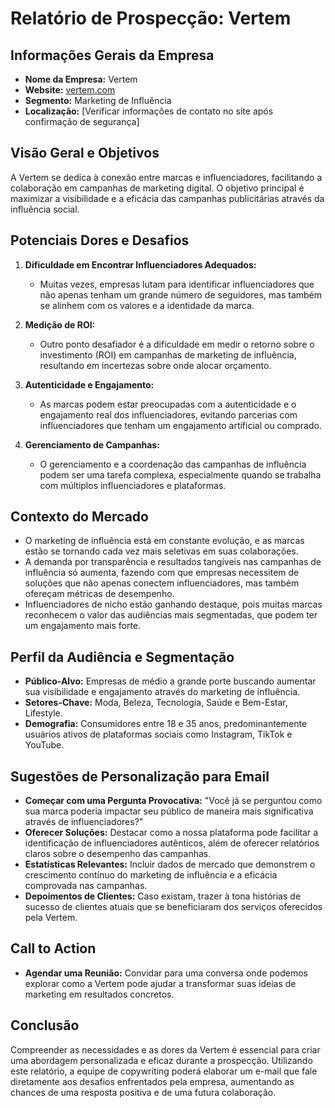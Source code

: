 # Relatório de Prospecção: Vertem

## Informações Gerais da Empresa
- **Nome da Empresa:** Vertem
- **Website:** [vertem.com](http://www.vertem.com)
- **Segmento:** Marketing de Influência
- **Localização:** [Verificar informações de contato no site após confirmação de segurança]

## Visão Geral e Objetivos
A Vertem se dedica à conexão entre marcas e influenciadores, facilitando a colaboração em campanhas de marketing digital. O objetivo principal é maximizar a visibilidade e a eficácia das campanhas publicitárias através da influência social. 

## Potenciais Dores e Desafios
1. **Dificuldade em Encontrar Influenciadores Adequados:**
   - Muitas vezes, empresas lutam para identificar influenciadores que não apenas tenham um grande número de seguidores, mas também se alinhem com os valores e a identidade da marca.
   
2. **Medição de ROI:**
   - Outro ponto desafiador é a dificuldade em medir o retorno sobre o investimento (ROI) em campanhas de marketing de influência, resultando em incertezas sobre onde alocar orçamento.

3. **Autenticidade e Engajamento:**
   - As marcas podem estar preocupadas com a autenticidade e o engajamento real dos influenciadores, evitando parcerias com influenciadores que tenham um engajamento artificial ou comprado.

4. **Gerenciamento de Campanhas:**
   - O gerenciamento e a coordenação das campanhas de influência podem ser uma tarefa complexa, especialmente quando se trabalha com múltiplos influenciadores e plataformas.

## Contexto do Mercado
- O marketing de influência está em constante evolução, e as marcas estão se tornando cada vez mais seletivas em suas colaborações.
- A demanda por transparência e resultados tangíveis nas campanhas de influência só aumenta, fazendo com que empresas necessitem de soluções que não apenas conectem influenciadores, mas também ofereçam métricas de desempenho.
- Influenciadores de nicho estão ganhando destaque, pois muitas marcas reconhecem o valor das audiências mais segmentadas, que podem ter um engajamento mais forte.

## Perfil da Audiência e Segmentação
- **Público-Alvo:** Empresas de médio a grande porte buscando aumentar sua visibilidade e engajamento através do marketing de influência.
- **Setores-Chave:** Moda, Beleza, Tecnologia, Saúde e Bem-Estar, Lifestyle.
- **Demografia:** Consumidores entre 18 e 35 anos, predominantemente usuários ativos de plataformas sociais como Instagram, TikTok e YouTube.

## Sugestões de Personalização para Email
- **Começar com uma Pergunta Provocativa:** "Você já se perguntou como sua marca poderia impactar seu público de maneira mais significativa através de influenciadores?"
- **Oferecer Soluções:** Destacar como a nossa plataforma pode facilitar a identificação de influenciadores autênticos, além de oferecer relatórios claros sobre o desempenho das campanhas.
- **Estatísticas Relevantes:** Incluir dados de mercado que demonstrem o crescimento contínuo do marketing de influência e a eficácia comprovada nas campanhas.
- **Depoimentos de Clientes:** Caso existam, trazer à tona histórias de sucesso de clientes atuais que se beneficiaram dos serviços oferecidos pela Vertem.

## Call to Action
- **Agendar uma Reunião:** Convidar para uma conversa onde podemos explorar como a Vertem pode ajudar a transformar suas ideias de marketing em resultados concretos.
  
## Conclusão
Compreender as necessidades e as dores da Vertem é essencial para criar uma abordagem personalizada e eficaz durante a prospecção. Utilizando este relatório, a equipe de copywriting poderá elaborar um e-mail que fale diretamente aos desafios enfrentados pela empresa, aumentando as chances de uma resposta positiva e de uma futura colaboração.
